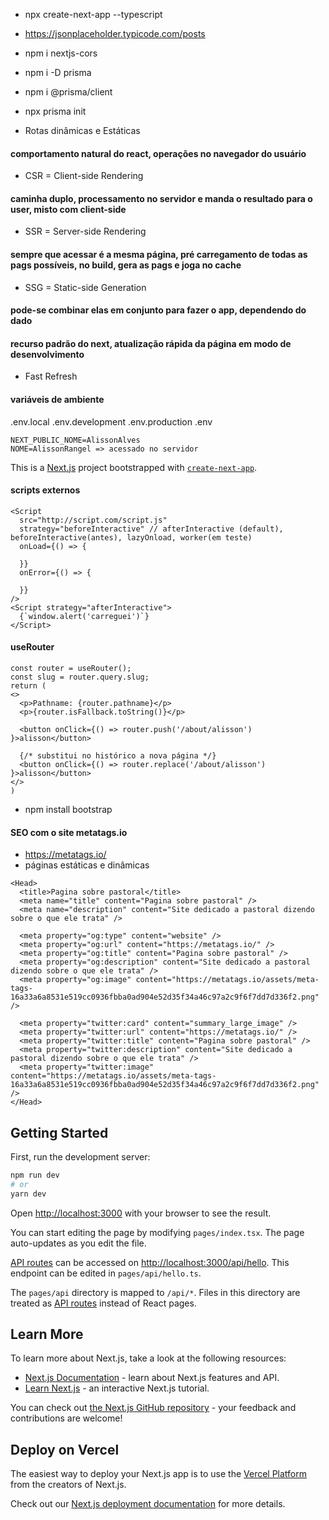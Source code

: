 - npx create-next-app --typescript
- https://jsonplaceholder.typicode.com/posts

- npm i nextjs-cors

- npm i -D prisma

- npm i @prisma/client

- npx prisma init


- Rotas dinâmicas e Estáticas

#### comportamento natural do react, operações no navegador do usuário
- CSR = Client-side Rendering

#### caminha duplo, processamento no servidor e manda o resultado para o user, misto com client-side
- SSR = Server-side Rendering

#### sempre que acessar é a mesma página, pré carregamento de todas as pags possíveis, no build, gera as pags e joga no cache
- SSG = Static-side Generation

#### pode-se combinar elas em conjunto para fazer o app, dependendo do dado

#### recurso padrão do next, atualização rápida da página em modo de desenvolvimento
- Fast Refresh


#### variáveis de ambiente
.env.local
.env.development
.env.production
.env
```
NEXT_PUBLIC_NOME=AlissonAlves
NOME=AlissonRangel => acessado no servidor
``` 

This is a [Next.js](https://nextjs.org/) project bootstrapped with [`create-next-app`](https://github.com/vercel/next.js/tree/canary/packages/create-next-app).


#### scripts externos
```
<Script 
  src="http://script.com/script.js"
  strategy="beforeInteractive" // afterInteractive (default), beforeInteractive(antes), lazyOnload, worker(em teste)
  onLoad={() => {          
    
  }}
  onError={() => {

  }}
/>
<Script strategy="afterInteractive">
  {`window.alert('carreguei')`}
</Script>
```

#### useRouter
```
const router = useRouter();
const slug = router.query.slug;
return (
<>
  <p>Pathname: {router.pathname}</p>
  <p>{router.isFallback.toString()}</p>

  <button onClick={() => router.push('/about/alisson') }>alisson</button>

  {/* substitui no histórico a nova página */}
  <button onClick={() => router.replace('/about/alisson') }>alisson</button>
</>
)
```

- npm install bootstrap

#### SEO com o site metatags.io
- https://metatags.io/
- páginas estáticas e dinâmicas
```
<Head>
  <title>Pagina sobre pastoral</title>
  <meta name="title" content="Pagina sobre pastoral" />
  <meta name="description" content="Site dedicado a pastoral dizendo sobre o que ele trata" />
  
  <meta property="og:type" content="website" />
  <meta property="og:url" content="https://metatags.io/" />
  <meta property="og:title" content="Pagina sobre pastoral" />
  <meta property="og:description" content="Site dedicado a pastoral dizendo sobre o que ele trata" />
  <meta property="og:image" content="https://metatags.io/assets/meta-tags-16a33a6a8531e519cc0936fbba0ad904e52d35f34a46c97a2c9f6f7dd7d336f2.png" />
  
  <meta property="twitter:card" content="summary_large_image" />
  <meta property="twitter:url" content="https://metatags.io/" />
  <meta property="twitter:title" content="Pagina sobre pastoral" />
  <meta property="twitter:description" content="Site dedicado a pastoral dizendo sobre o que ele trata" />
  <meta property="twitter:image" content="https://metatags.io/assets/meta-tags-16a33a6a8531e519cc0936fbba0ad904e52d35f34a46c97a2c9f6f7dd7d336f2.png" />
</Head>
```

## Getting Started

First, run the development server:

```bash
npm run dev
# or
yarn dev
```

Open [http://localhost:3000](http://localhost:3000) with your browser to see the result.

You can start editing the page by modifying `pages/index.tsx`. The page auto-updates as you edit the file.

[API routes](https://nextjs.org/docs/api-routes/introduction) can be accessed on [http://localhost:3000/api/hello](http://localhost:3000/api/hello). This endpoint can be edited in `pages/api/hello.ts`.

The `pages/api` directory is mapped to `/api/*`. Files in this directory are treated as [API routes](https://nextjs.org/docs/api-routes/introduction) instead of React pages.

## Learn More

To learn more about Next.js, take a look at the following resources:

- [Next.js Documentation](https://nextjs.org/docs) - learn about Next.js features and API.
- [Learn Next.js](https://nextjs.org/learn) - an interactive Next.js tutorial.

You can check out [the Next.js GitHub repository](https://github.com/vercel/next.js/) - your feedback and contributions are welcome!

## Deploy on Vercel

The easiest way to deploy your Next.js app is to use the [Vercel Platform](https://vercel.com/new?utm_medium=default-template&filter=next.js&utm_source=create-next-app&utm_campaign=create-next-app-readme) from the creators of Next.js.

Check out our [Next.js deployment documentation](https://nextjs.org/docs/deployment) for more details.
